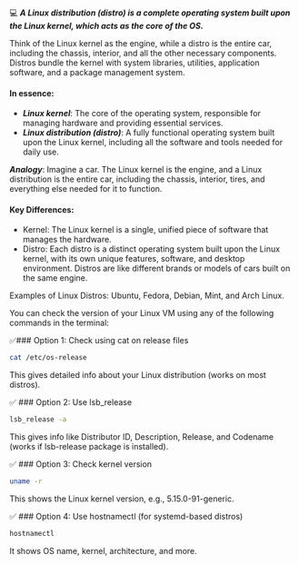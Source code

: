 :computer: ***A Linux distribution (distro) is a complete operating system built upon the Linux kernel, which acts as the core of the OS.*** 

Think of the Linux kernel as the engine, while a distro is the entire car, including the chassis, interior, and all the other necessary components. Distros bundle the kernel with system libraries, utilities, application software, and a package management system.

#### In essence:

* **_Linux kernel_**: The core of the operating system, responsible for managing hardware and providing essential services. 
* **_Linux distribution (distro)_**: A fully functional operating system built upon the Linux kernel, including all the software and tools needed for daily use.

**_Analogy_**: Imagine a car. The Linux kernel is the engine, and a Linux distribution is the entire car, including the chassis, interior, tires, and everything else needed for it to function.

#### Key Differences:

* Kernel: The Linux kernel is a single, unified piece of software that manages the hardware. 
* Distro: Each distro is a distinct operating system built upon the Linux kernel, with its own unique features, software, and desktop environment. Distros are like different brands or models of cars built on the same engine.

Examples of Linux Distros:
Ubuntu, Fedora, Debian, Mint, and Arch Linux.




You can check the version of your Linux VM using any of the following commands in the terminal:

:white_check_mark:### Option 1: Check using cat on release files

```bash
cat /etc/os-release
```

This gives detailed info about your Linux distribution (works on most distros).

:white_check_mark: ### Option 2: Use lsb_release
```bash
lsb_release -a
```

This gives info like Distributor ID, Description, Release, and Codename (works if lsb-release package is installed).

:white_check_mark: ### Option 3: Check kernel version
```bash
uname -r
```

This shows the Linux kernel version, e.g., 5.15.0-91-generic.

:white_check_mark: ### Option 4: Use hostnamectl (for systemd-based distros)
```bash
hostnamectl
```

It shows OS name, kernel, architecture, and more.